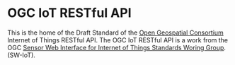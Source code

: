 # OGC IoT RESTful API

This is the home of the Draft Standard of the [Open Geospatial Consortium](www.opengeospatial.org/) Internet of Things RESTful API.  The OGC IoT RESTful API is a work from the OGC [Sensor Web Interface for Internet of Things Standards Woring Group](http://www.opengeospatial.org/projects/groups/sweiotswg).
 (SW-IoT).
